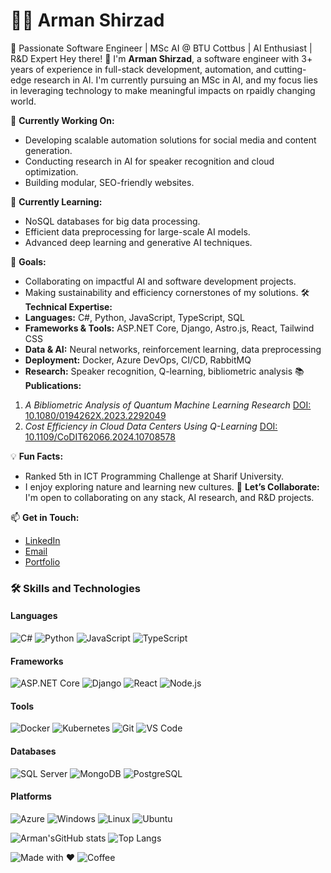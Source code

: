 # 👨‍💻 Arman Shirzad
🚀 Passionate Software Engineer | MSc AI @ BTU Cottbus | AI Enthusiast | R&D Expert
Hey there! 👋 I'm **Arman Shirzad**, a software engineer with 3+ years of experience in full-stack development, automation, and cutting-edge research in AI. I'm currently pursuing an MSc in AI, and my focus lies in leveraging technology to make meaningful impacts on rpaidly changing world.

🔭 **Currently Working On:**
- Developing scalable automation solutions for social media and content generation.
- Conducting research in AI for speaker recognition and cloud optimization.
- Building modular, SEO-friendly websites.

🌱 **Currently Learning:**
- NoSQL databases for big data processing.
- Efficient data preprocessing for large-scale AI models.
- Advanced deep learning and generative AI techniques.

🎯 **Goals:**
- Collaborating on impactful AI and software development projects.
- Making sustainability and efficiency cornerstones of my solutions.
🛠️ **Technical Expertise:**
- **Languages:** C#, Python, JavaScript, TypeScript, SQL
- **Frameworks & Tools:** ASP.NET Core, Django, Astro.js, React, Tailwind CSS
- **Data & AI:** Neural networks, reinforcement learning, data preprocessing
- **Deployment:** Docker, Azure DevOps, CI/CD, RabbitMQ
- **Research:** Speaker recognition, Q-learning, bibliometric analysis
📚 **Publications:**
1. *A Bibliometric Analysis of Quantum Machine Learning Research* [DOI: 10.1080/0194262X.2023.2292049](https://doi.org/10.1080/0194262X.2023.2292049)
2. *Cost Efficiency in Cloud Data Centers Using Q-Learning* [DOI: 10.1109/CoDIT62066.2024.10708578](https://ieeexplore.ieee.org/document/10708578)

💡 **Fun Facts:**
- Ranked 5th in ICT Programming Challenge at Sharif University.
- I enjoy exploring nature and learning new cultures.
💼 **Let’s Collaborate:**
I'm open to collaborating on any stack, AI research, and R&D projects.

📫 **Get in Touch:**
- [LinkedIn](https://linkedin.com/in/arman-shirzad)
- [Email](mailto:armanshirzad1998@gmail.com)
- [Portfolio](https://armanshirzad.guru)

### **🛠️ Skills and Technologies**

#### **Languages**
![C#](https://img.shields.io/badge/-C%23-blue?style=flat-square&logo=csharp)
![Python](https://img.shields.io/badge/-Python-yellow?style=flat-square&logo=python)
![JavaScript](https://img.shields.io/badge/-JavaScript-F7DF1E?style=flat-square&logo=javascript)
![TypeScript](https://img.shields.io/badge/-TypeScript-007ACC?style=flat-square&logo=typescript)

#### **Frameworks**
![ASP.NET Core](https://img.shields.io/badge/-ASP.NET%20Core-512BD4?style=flat-square&logo=dotnet)
![Django](https://img.shields.io/badge/-Django-092E20?style=flat-square&logo=django)
![React](https://img.shields.io/badge/-React-black?style=flat-square&logo=react)
![Node.js](https://img.shields.io/badge/-Node.js-339933?style=flat-square&logo=node.js)

#### **Tools**
![Docker](https://img.shields.io/badge/-Docker-2496ED?style=flat-square&logo=docker)
![Kubernetes](https://img.shields.io/badge/-Kubernetes-326CE5?style=flat-square&logo=kubernetes)
![Git](https://img.shields.io/badge/-Git-F05032?style=flat-square&logo=git)
![VS Code](https://img.shields.io/badge/-VS%20Code-007ACC?style=flat-square&logo=visualstudiocode)

#### **Databases**
![SQL Server](https://img.shields.io/badge/-SQL%20Server-CC2927?style=flat-square&logo=microsoftsqlserver)
![MongoDB](https://img.shields.io/badge/-MongoDB-47A248?style=flat-square&logo=mongodb)
![PostgreSQL](https://img.shields.io/badge/-PostgreSQL-336791?style=flat-square&logo=postgresql)

#### **Platforms**
![Azure](https://img.shields.io/badge/-Azure-blue?style=flat-square&logo=microsoftazure)
![Windows](https://img.shields.io/badge/-Windows-0078D6?style=flat-square&logo=windows)
![Linux](https://img.shields.io/badge/-Linux-FCC624?style=flat-square&logo=linux)
![Ubuntu](https://img.shields.io/badge/-Ubuntu-E95420?style=flat-square&logo=ubuntu)

![Arman'sGitHub stats](https://github-readme-stats.vercel.app/api?username=ArmanShirzad&show_icons=true&theme=radical)
![Top Langs](https://github-readme-stats.vercel.app/api/top-langs/?username=ArmanShirzad&layout=compact)

![Made with ❤️](https://img.shields.io/badge/Made%20with-%E2%9D%A4-red?style=flat-square)
![Coffee](https://img.shields.io/badge/-Fueled%20by%20Coffee-6F4E37?style=flat-square&logo=coffee)
